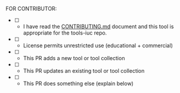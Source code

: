 FOR CONTRIBUTOR:
* [ ] - I have read the [CONTRIBUTING.md](https://github.com/galaxyproject/tools-metabolomics/blob/master/CONTRIBUTING.md) document and this tool is appropriate for the tools-iuc repo.
* [ ] - License permits unrestricted use (educational + commercial)
* [ ] - This PR adds a new tool or tool collection
* [ ] - This PR updates an existing tool or tool collection
* [ ] - This PR does something else (explain below)
